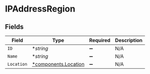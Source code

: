 # IPAddressRegion


## Fields

| Field                                                       | Type                                                        | Required                                                    | Description                                                 |
| ----------------------------------------------------------- | ----------------------------------------------------------- | ----------------------------------------------------------- | ----------------------------------------------------------- |
| `ID`                                                        | **string*                                                   | :heavy_minus_sign:                                          | N/A                                                         |
| `Name`                                                      | **string*                                                   | :heavy_minus_sign:                                          | N/A                                                         |
| `Location`                                                  | [*components.Location](../../models/components/location.md) | :heavy_minus_sign:                                          | N/A                                                         |